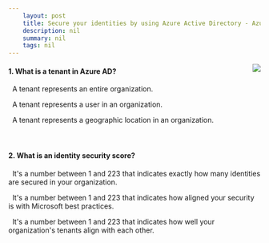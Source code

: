 ```yaml
---
    layout: post
    title: Secure your identities by using Azure Active Directory - Azure Active Directory overview
    description: nil
    summary: nil
    tags: nil
---
```



 <a target="_blank" href="https://docs.microsoft.com/en-us/learn/modules/intro-to-azure-ad/2-overview/"><i class="fas fa-external-link-alt"></i> </a>
 <img align="right" src="https://docs.microsoft.com/en-us/learn/achievements/intro-to-azure-ad.svg">
####  1. What is a tenant in Azure AD?


<i class='fas fa-check-square' style='color: Dodgerblue;'></i> &nbsp;&nbsp;A tenant represents an entire organization.

<i class='far fa-square'></i> &nbsp;&nbsp;A tenant represents a user in an organization.

<i class='far fa-square'></i> &nbsp;&nbsp;A tenant represents a geographic location in an organization.
<br />
<br />
<br />

####  2. What is an identity security score?


<i class='far fa-square'></i> &nbsp;&nbsp;It's a number between 1 and 223 that indicates exactly how many identities are secured in your organization.

<i class='fas fa-check-square' style='color: Dodgerblue;'></i> &nbsp;&nbsp;It's a number between 1 and 223 that indicates how aligned your security is with Microsoft best practices.

<i class='far fa-square'></i> &nbsp;&nbsp;It's a number between 1 and 223 that indicates how well your organization's tenants align with each other.
<br />
<br />
<br />

